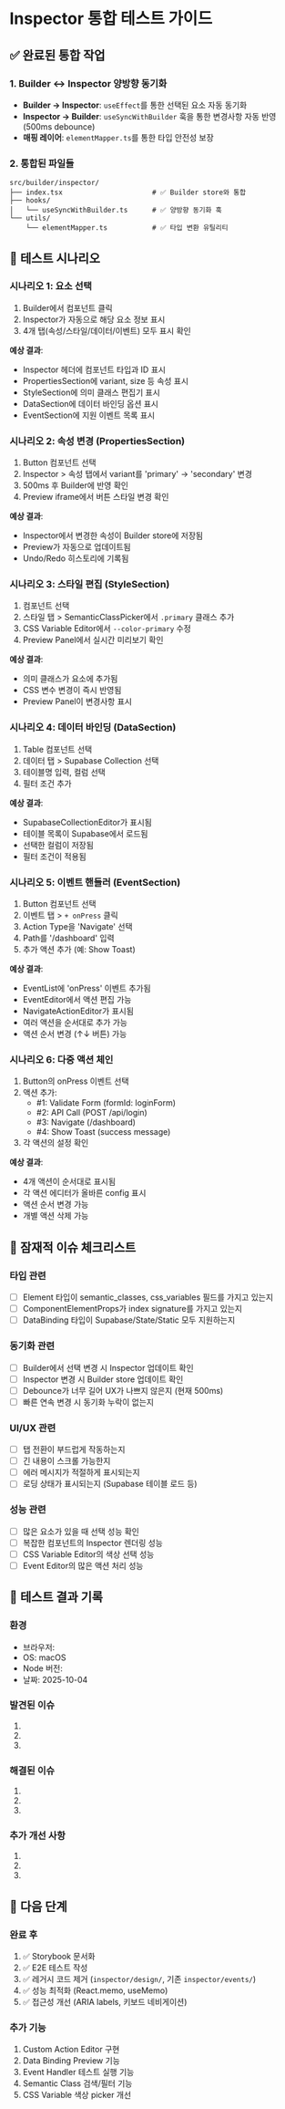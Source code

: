 # Inspector 통합 테스트 가이드

## ✅ 완료된 통합 작업

### 1. Builder ↔ Inspector 양방향 동기화

- **Builder → Inspector**: `useEffect`를 통한 선택된 요소 자동 동기화
- **Inspector → Builder**: `useSyncWithBuilder` 훅을 통한 변경사항 자동 반영 (500ms debounce)
- **매핑 레이어**: `elementMapper.ts`를 통한 타입 안전성 보장

### 2. 통합된 파일들

```
src/builder/inspector/
├── index.tsx                      # ✅ Builder store와 통합
├── hooks/
│   └── useSyncWithBuilder.ts      # ✅ 양방향 동기화 훅
└── utils/
    └── elementMapper.ts           # ✅ 타입 변환 유틸리티
```

## 🧪 테스트 시나리오

### 시나리오 1: 요소 선택

1. Builder에서 컴포넌트 클릭
2. Inspector가 자동으로 해당 요소 정보 표시
3. 4개 탭(속성/스타일/데이터/이벤트) 모두 표시 확인

**예상 결과**:

- Inspector 헤더에 컴포넌트 타입과 ID 표시
- PropertiesSection에 variant, size 등 속성 표시
- StyleSection에 의미 클래스 편집기 표시
- DataSection에 데이터 바인딩 옵션 표시
- EventSection에 지원 이벤트 목록 표시

### 시나리오 2: 속성 변경 (PropertiesSection)

1. Button 컴포넌트 선택
2. Inspector > 속성 탭에서 variant를 'primary' → 'secondary' 변경
3. 500ms 후 Builder에 반영 확인
4. Preview iframe에서 버튼 스타일 변경 확인

**예상 결과**:

- Inspector에서 변경한 속성이 Builder store에 저장됨
- Preview가 자동으로 업데이트됨
- Undo/Redo 히스토리에 기록됨

### 시나리오 3: 스타일 편집 (StyleSection)

1. 컴포넌트 선택
2. 스타일 탭 > SemanticClassPicker에서 `.primary` 클래스 추가
3. CSS Variable Editor에서 `--color-primary` 수정
4. Preview Panel에서 실시간 미리보기 확인

**예상 결과**:

- 의미 클래스가 요소에 추가됨
- CSS 변수 변경이 즉시 반영됨
- Preview Panel이 변경사항 표시

### 시나리오 4: 데이터 바인딩 (DataSection)

1. Table 컴포넌트 선택
2. 데이터 탭 > Supabase Collection 선택
3. 테이블명 입력, 컬럼 선택
4. 필터 조건 추가

**예상 결과**:

- SupabaseCollectionEditor가 표시됨
- 테이블 목록이 Supabase에서 로드됨
- 선택한 컬럼이 저장됨
- 필터 조건이 적용됨

### 시나리오 5: 이벤트 핸들러 (EventSection)

1. Button 컴포넌트 선택
2. 이벤트 탭 > `+ onPress` 클릭
3. Action Type을 'Navigate' 선택
4. Path를 '/dashboard' 입력
5. 추가 액션 추가 (예: Show Toast)

**예상 결과**:

- EventList에 'onPress' 이벤트 추가됨
- EventEditor에서 액션 편집 가능
- NavigateActionEditor가 표시됨
- 여러 액션을 순서대로 추가 가능
- 액션 순서 변경 (↑↓ 버튼) 가능

### 시나리오 6: 다중 액션 체인

1. Button의 onPress 이벤트 선택
2. 액션 추가:
   - #1: Validate Form (formId: loginForm)
   - #2: API Call (POST /api/login)
   - #3: Navigate (/dashboard)
   - #4: Show Toast (success message)
3. 각 액션의 설정 확인

**예상 결과**:

- 4개 액션이 순서대로 표시됨
- 각 액션 에디터가 올바른 config 표시
- 액션 순서 변경 가능
- 개별 액션 삭제 가능

## 🐛 잠재적 이슈 체크리스트

### 타입 관련

- [ ] Element 타입이 semantic_classes, css_variables 필드를 가지고 있는지
- [ ] ComponentElementProps가 index signature를 가지고 있는지
- [ ] DataBinding 타입이 Supabase/State/Static 모두 지원하는지

### 동기화 관련

- [ ] Builder에서 선택 변경 시 Inspector 업데이트 확인
- [ ] Inspector 변경 시 Builder store 업데이트 확인
- [ ] Debounce가 너무 길어 UX가 나쁘지 않은지 (현재 500ms)
- [ ] 빠른 연속 변경 시 동기화 누락이 없는지

### UI/UX 관련

- [ ] 탭 전환이 부드럽게 작동하는지
- [ ] 긴 내용이 스크롤 가능한지
- [ ] 에러 메시지가 적절하게 표시되는지
- [ ] 로딩 상태가 표시되는지 (Supabase 테이블 로드 등)

### 성능 관련

- [ ] 많은 요소가 있을 때 선택 성능 확인
- [ ] 복잡한 컴포넌트의 Inspector 렌더링 성능
- [ ] CSS Variable Editor의 색상 선택 성능
- [ ] Event Editor의 많은 액션 처리 성능

## 📝 테스트 결과 기록

### 환경

- 브라우저:
- OS: macOS
- Node 버전:
- 날짜: 2025-10-04

### 발견된 이슈

1.
2.
3.

### 해결된 이슈

1.
2.
3.

### 추가 개선 사항

1.
2.
3.

## 🚀 다음 단계

### 완료 후

1. ✅ Storybook 문서화
2. ✅ E2E 테스트 작성
3. ✅ 레거시 코드 제거 (`inspector/design/`, 기존 `inspector/events/`)
4. ✅ 성능 최적화 (React.memo, useMemo)
5. ✅ 접근성 개선 (ARIA labels, 키보드 네비게이션)

### 추가 기능

1. Custom Action Editor 구현
2. Data Binding Preview 기능
3. Event Handler 테스트 실행 기능
4. Semantic Class 검색/필터 기능
5. CSS Variable 색상 picker 개선
